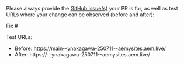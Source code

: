 Please always provide the [GitHub issue(s)](../issues) your PR is for, as well as test URLs where your change can be observed (before and after):

Fix #<gh-issue-id>

Test URLs:
- Before: https://main--ynakagawa-250711--aemysites.aem.live/
- After: https://<branch>--ynakagawa-250711--aemysites.aem.live/
